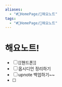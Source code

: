 ```yaml
---
aliases:
  - "#🐤HomePage/📌해요노트"
tags:
  - "#🐤HomePage/📌해요노트"
---
```

# 해요노트!

- [ ] [[핸드폰]] 
- [ ] 옵시디언 정리하기 
- [ ] upnote 백업하기~~
- [ ] 
